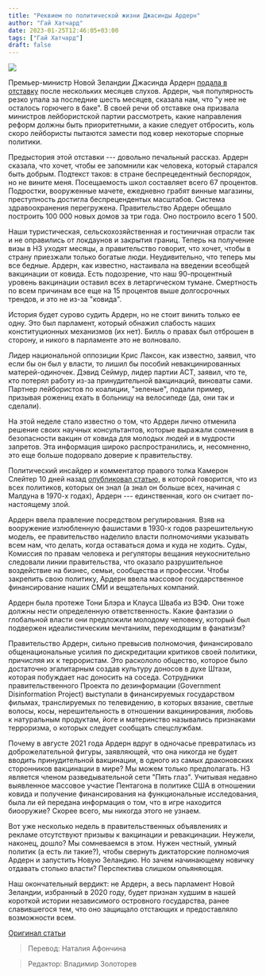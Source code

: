 ```yaml
---
title: "Реквием по политической жизни Джасинды Ардерн"
author: "Гай Хатчард"
date: 2023-01-25T12:46:05+03:00
tags: ["Гай Хатчард"]
draft: false
---
```

![](https://brownstone.org/wp-content/uploads/2023/01/Shutterstock_1294621582-1536x900.jpg)

Премьер-министр Новой Зеландии Джасинда Ардерн [подала в отставку](https://www.bbc.com/news/world-asia-64327224) после нескольких месяцев слухов. Ардерн, чья популярность резко упала за последние шесть месяцев, сказала нам, что "у нее не осталось горючего в баке". В своей речи об отставке она призвала министров лейбористской партии рассмотреть, какие направления реформ должны быть приоритетными, а какие следует отбросить, коль скоро лейбористы пытаются замести под ковер некоторые спорные политики.

Предыстория этой отставки --- довольно печальный рассказ. Ардерн сказала, что хочет, чтобы ее запомнили как человека, который старался быть добрым. Подтекст таков: в стране беспрецедентный беспорядок, но не вините меня. Посещаемость школ составляет всего 67 процентов. Подростки, вооруженные мачете, ежедневно грабят винные магазины, преступность достигла беспрецендентых масштабов. Система здравоохранения перегружена. Правительство Ардерн обещало построить 100 000 новых домов за три года. Оно построило всего 1 500.

Наши туристическая, сельскохозяйственная и гостиничная отрасли так и не оправились от локдаунов и закрытия границ. Теперь на получение визы в НЗ уходят месяцы, а правительство говорит, что хочет, чтобы в страну приезжали только богатые люди. Неудивительно, что теперь мы все бедные. Ардерн, как известно, настаивала на введении всеобщей вакцинации от ковида. Есть подозрение, что наш 90-процентный уровень вакцинации оставил всех в летаргическом тумане. Смертность по всем причинам все еще на 15 процентов выше долгосрочных трендов, и это не из-за "ковида". 

История будет сурово судить Ардерн, но не стоит винить только ее одну. Это был парламент, который обнажил слабость наших конституционных механизмов (их нет). Билль о правах был отброшен в сторону, и никого в парламенте это не волновало.

Лидер национальной оппозиции Крис Лаксон, как известно, заявил, что если бы он был у власти, то лишил бы пособий невакцинированных матерей-одиночек. Дэвид Сеймур, лидер партии ACT, заявил, что те, кто потерял работу из-за принудительной вакцинаций, виноваты сами. Партнер лейбористов по коалиции, "зеленые", подали пример, призывая рожениц ехать в больницу на велосипеде (да, они так и сделали).

На этой неделе стало известно о том, что Ардерн лично отменила решение своих научных консультантов, которые выражали сомнения в безопасности вакцин от ковида для молодых людей и в мудрости запретов. Эта информация широко распространились, и, несомненно, это еще больше подорвало доверие к правительству. 

Политический инсайдер и комментатор правого толка Камерон Слейтер 10 дней назад [опубликовал статью,](https://thebfd.co.nz/2023/01/09/the-good-the-bad-and-the-ugly-reprise/) в которой говорится, что из всех политиков, которых он знал (а знал он больше всех, начиная с Малдуна в 1970-х годах), Ардерн --- единственная, кого он считает по-настоящему злой.

Ардерн ввела правление посредством регулирования. Взяв на вооружение излюбленную фашистами в 1930-х годов разрешительную модель, ее правительство наделило власти полномочиями указывать всем нам, что делать, когда оставаться дома и куда не ходить. Суды, Комиссия по правам человека и регуляторы вещания неукоснительно следовали линии правительства, что оказало разрушительное воздействие на бизнес, семьи, сообщества и профессии. Чтобы закрепить свою политику, Ардерн ввела массовое государственное финансирование наших СМИ и вещательных компаний.

Ардерн была протеже Тони Блэра и Клауса Шваба из ВЭФ. Они тоже должны нести определенную ответственность. Какие фантазии о глобальной власти они предложили молодому человеку, который был подвержен идеалистическим мечтаниям, переходящим в фанатизм?

Правительство Ардерн, сильно превысив полномочия, финансировало общенациональные усилия по дискредитации критиков своей политики, причисляя их к террористам. Это раскололо общество, которое было достаточно эгалитарным создав культуру доносов в духе Штази, которая побуждает нас доносить на соседа. Сотрудники правительственного Проекта по дезинформации (Government Disinformation Project) выступали в финансируемых государством фильмах, транслируемых по телевидению, в которых вязание, светлые волосы, косы, нерешительность в отношении вакцинирования, любовь к натуральным продуктам, йоге и материнство назывались признаками терроризма, о которых следует сообщать спецслужбам.

Почему в августе 2021 года Ардерн вдруг в одночасье превратилась из доброжелательной фигуры, заявляющей, что она никогда не будет вводить принудительной вакцинации, в одного из самых драконовских сторонников вакцинации в мире? Мы можем только предполагать. НЗ является членом разведывательной сети "Пять глаз". Учитывая недавно выявленное массовое участие Пентагона в политике США в отношении ковида и получение финансирования на функциональные исследования, была ли ей передана информация о том, что в игре находится биооружие? Скорее всего, мы никогда этого не узнаем.

Вот уже несколько недель в правительственных объявлениях и рекламе отсутствуют призывы к вакцинации и ревакцинации. Неужели, наконец, дошло? Мы сомневаемся в этом. Нужен честный, умный политик (а есть ли такие?), чтобы свернуть диктаторские полномочия Ардерн и запустить Новую Зеландию. Но зачем начинающему новичку отдавать столько власти? Перспектива слишком опьяняющая. 

Наш окончательный вердикт: не Ардерн, а весь парламент Новой Зеландии, избранный в 2020 году, будет признан худшим в нашей короткой истории независимого островного государства, ранее славившегося тем, что оно защищало отстающих и предоставляло возможности всем. 

[Оригинал статьи](https://brownstone.org/articles/requiem-for-jacinda-arderns-political-life/)

> Перевод: Наталия Афончина

> Редактор: Владимир Золоторев

